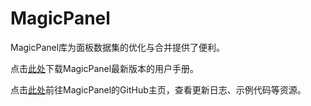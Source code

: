 # MagicPanel

MagicPanel库为面板数据集的优化与合并提供了便利。

点击[此处](https://github.com/PKU-Zyf/MagicPanel/raw/main/MagicPanel.pdf)下载MagicPanel最新版本的用户手册。

点击[此处](https://github.com/PKU-Zyf/MagicPanel)前往MagicPanel的GitHub主页，查看更新日志、示例代码等资源。
